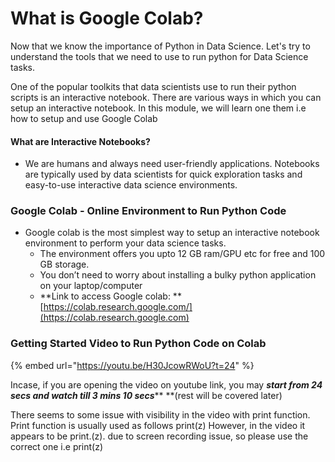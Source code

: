 # What is Google Colab?

Now that we know the importance of Python in Data Science. Let's try to understand the tools that we need to use to run python for Data Science tasks.

One of the popular toolkits that data scientists use to run their python scripts is an interactive notebook. There are various ways in which you can setup an interactive notebook. In this module, we will learn one them i.e how to setup and use Google Colab

#### What are Interactive Notebooks?

* We are humans and always need user-friendly applications. Notebooks are typically used by data scientists for quick exploration tasks and easy-to-use interactive data science environments.

### Google Colab - **Online Environment to Run Python Code**

* Google colab is the most simplest way to setup an interactive notebook environment to perform your data science tasks.&#x20;
  * The environment offers you upto 12 GB ram/GPU etc for free and 100 GB storage.
  * You don’t need to worry about installing a bulky python application on your laptop/computer
  * **Link to access Google colab: **[https://colab.research.google.com/](https://colab.research.google.com)

### **Getting Started Video to Run Python Code on Colab**

{% embed url="https://youtu.be/H30JcowRWoU?t=24" %}

Incase, if you are opening the video on youtube link, you may _**start from 24 secs and watch till 3 mins 10 secs**_** **(rest will be covered later)

There seems to some issue with visibility in the video with print function. Print function is usually used as follows print(z)  However, in the video it appears to be print.(z). due to screen recording  issue, so please use the correct one i.e print(z)
